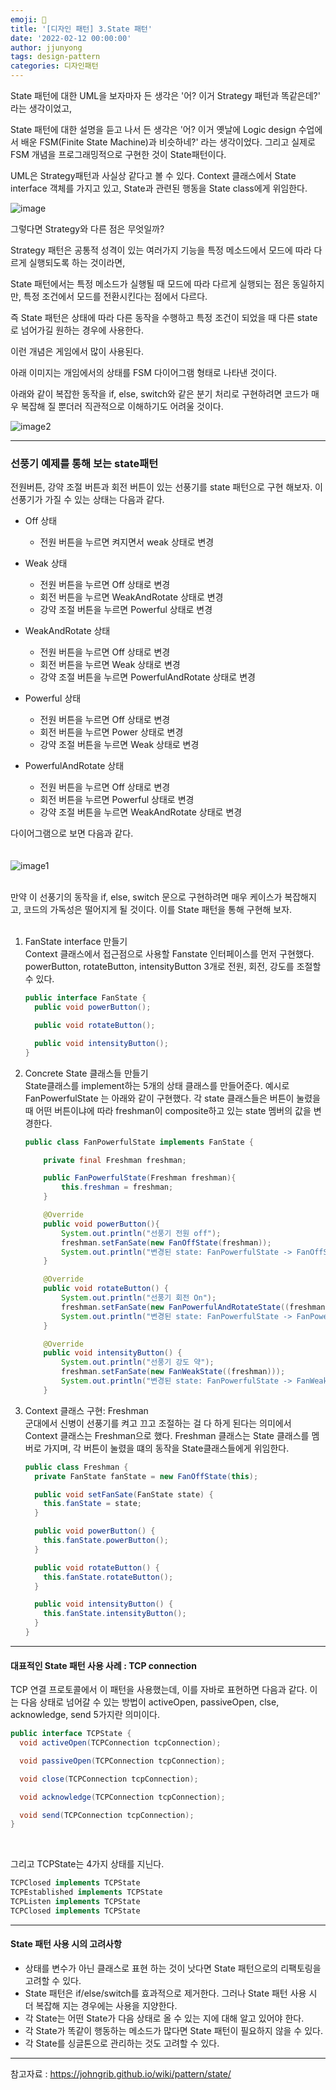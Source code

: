 ```yaml
---
emoji: 🧢
title: '[디자인 패턴] 3.State 패턴'
date: '2022-02-12 00:00:00'
author: jjunyong
tags: design-pattern
categories: 디자인패턴
---
```


State 패턴에 대한 UML을 보자마자 든 생각은 '어? 이거 Strategy 패턴과 똑같은데?' 라는 생각이었고,

State 패턴에 대한 설명을 듣고 나서 든 생각은 '어? 이거 옛날에 Logic design 수업에서 배운 FSM(Finite State Machine)과 비슷하네?' 라는 생각이었다.
그리고 실제로 FSM 개념을 프로그래밍적으로 구현한 것이 State패턴이다.

UML은 Strategy패턴과 사실상 같다고 볼 수 있다.
Context 클래스에서 State interface 객체를 가지고 있고, State과 관련된 행동을 State class에게 위임한다.

![image](./image.png)
<br>

그렇다면 Strategy와 다른 점은 무엇일까?

Strategy 패턴은 공통적 성격이 있는 여러가지 기능을 특정 메소드에서 모드에 따라 다르게 실행되도록 하는 것이라면,

State 패턴에서는 특정 메소드가 실행될 때 모드에 따라 다르게 실행되는 점은 동일하지만, 특정 조건에서 모드를 전환시킨다는 점에서 다르다.

즉 State 패턴은 상태에 따라 다른 동작을 수행하고 특정 조건이 되었을 때 다른 state로 넘어가길 원하는 경우에 사용한다.

이런 개념은 게임에서 많이 사용된다.

아래 이미지는 개임에서의 상태를 FSM 다이어그램 형태로 나타낸 것이다.

아래와 같이 복잡한 동작을 if, else, switch와 같은 분기 처리로 구현하려면 코드가 매우 복잡해 질 뿐더러 직관적으로 이해하기도 어려울 것이다.

![image2](./image2.png)

---

### 선풍기 예제를 통해 보는 state패턴

전원버튼, 강약 조절 버튼과 회전 버튼이 있는 선풍기를 state 패턴으로 구현 해보자.
이 선풍기가 가질 수 있는 상태는 다음과 같다.

- Off 상태

  - 전원 버튼을 누르면 켜지면서 weak 상태로 변경

- Weak 상태

  - 전원 버튼을 누르면 Off 상태로 변경
  - 회전 버튼을 누르면 WeakAndRotate 상태로 변경
  - 강약 조절 버튼을 누르면 Powerful 상태로 변경

- WeakAndRotate 상태

  - 전원 버튼을 누르면 Off 상태로 변경
  - 회전 버튼을 누르면 Weak 상태로 변경
  - 강약 조절 버튼을 누르면 PowerfulAndRotate 상태로 변경

- Powerful 상태

  - 전원 버튼을 누르면 Off 상태로 변경
  - 회전 버튼을 누르면 Power 상태로 변경
  - 강약 조절 버튼을 누르면 Weak 상태로 변경

- PowerfulAndRotate 상태

  - 전원 버튼을 누르면 Off 상태로 변경
  - 회전 버튼을 누르면 Powerful 상태로 변경
  - 강약 조절 버튼을 누르면 WeakAndRotate 상태로 변경

다이어그램으로 보면 다음과 같다.
<br><br><br>
![image1](./image1.png)

<br>
만약 이 선풍기의 동작을 if, else, switch 문으로 구현하려면 매우 케이스가 복잡해지고, 코드의 가독성은 떨어지게 될 것이다.
이를 State 패턴을 통해 구현해 보자. 
<br><br>

1. FanState interface 만들기
   <br>
   Context 클래스에서 접근점으로 사용할 Fanstate 인터페이스를 먼저 구현했다. powerButton, rotateButton, intensityButton 3개로
   전원, 회전, 강도를 조절할 수 있다.

   ```java
   public interface FanState {
     public void powerButton();

     public void rotateButton();

     public void intensityButton();
   }
   ```

2. Concrete State 클래스들 만들기
   <br>
   State클래스를 implement하는 5개의 상태 클래스를 만들어준다.
   예시로 FanPowerfulState 는 아래와 같이 구현했다.
   각 state 클래스들은 버튼이 눌렸을 때 어떤 버튼이냐에 따라 freshman이 composite하고 있는 state 멤버의 값을 변경한다.

   ```java
   public class FanPowerfulState implements FanState {

       private final Freshman freshman;

       public FanPowerfulState(Freshman freshman){
           this.freshman = freshman;
       }

       @Override
       public void powerButton(){
           System.out.println("선풍기 전원 off");
           freshman.setFanSate(new FanOffState(freshman));
           System.out.println("변경된 state: FanPowerfulState -> FanOffState");
       }

       @Override
       public void rotateButton() {
           System.out.println("선풍기 회전 On");
           freshman.setFanSate(new FanPowerfulAndRotateState((freshman)));
           System.out.println("변경된 state: FanPowerfulState -> FanPowerfulAndRotateState");
       }

       @Override
       public void intensityButton() {
           System.out.println("선풍기 강도 약");
           freshman.setFanSate(new FanWeakState((freshman)));
           System.out.println("변경된 state: FanPowerfulState -> FanWeakState");
       }
   ```

3. Context 클래스 구현: Freshman
   <br>
   군대에서 신병이 선풍기를 켜고 끄고 조절하는 걸 다 하게 된다는 의미에서 Context 클래스는 Freshman으로 했다.
   Freshman 클래스는 State 클래스를 멤버로 가지며, 각 버튼이 눌렸을 떄의 동작을 State클래스들에게 위임한다.

   ```java
   public class Freshman {
     private FanState fanState = new FanOffState(this);

     public void setFanSate(FanState state) {
       this.fanState = state;
     }

     public void powerButton() {
       this.fanState.powerButton();
     }

     public void rotateButton() {
       this.fanState.rotateButton();
     }

     public void intensityButton() {
       this.fanState.intensityButton();
     }
   }
   ```

---

#### 대표적인 State 패턴 사용 사례 : TCP connection

TCP 연결 프로토콜에서 이 패턴을 사용했는데, 이를 자바로 표현하면 다음과 같다.
이는 다음 상태로 넘어갈 수 있는 방법이 activeOpen, passiveOpen, clse, acknowledge, send 5가지란 의미이다.

```java
public interface TCPState {
  void activeOpen(TCPConnection tcpConnection);

  void passiveOpen(TCPConnection tcpConnection);

  void close(TCPConnection tcpConnection);

  void acknowledge(TCPConnection tcpConnection);

  void send(TCPConnection tcpConnection);
}
```

<br>

그리고 TCPState는 4가지 상태를 지닌다.

```java
TCPClosed implements TCPState
TCPEstablished implements TCPState
TCPListen implements TCPState
TCPClosed implements TCPState
```

---

#### State 패턴 사용 시의 고려사항

- 상태를 변수가 아닌 클래스로 표현 하는 것이 낫다면 State 패턴으로의 리팩토링을 고려할 수 있다.
- State 패턴은 if/else/switch를 효과적으로 제거한다. 그러나 State 패턴 사용 시 더 복잡해 지는 경우에는 사용을 지양한다.
- 각 State는 어떤 State가 다음 상태로 올 수 있는 지에 대해 알고 있어야 한다.
- 각 State가 똑같이 행동하는 메소드가 많다면 State 패턴이 필요하지 않을 수 있다.
- 각 State를 싱글톤으로 관리하는 것도 고려할 수 있다.

---

참고자료
: https://johngrib.github.io/wiki/pattern/state/
